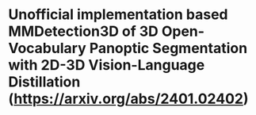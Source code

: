 # Unofficial implementation based MMDetection3D of 3D Open-Vocabulary Panoptic Segmentation with 2D-3D Vision-Language Distillation (https://arxiv.org/abs/2401.02402) 